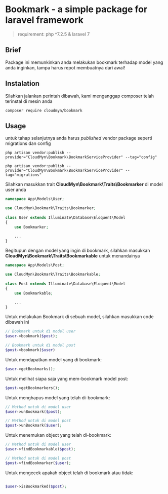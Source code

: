# Bookmark - a simple package for laravel framework

> requirement: php ^7.2.5 & laravel 7

## Brief

Package ini memunkinkan anda melakukan bookmark terhadap model yang anda inginkan, tampa harus repot membuatnya dari awal!

## Instalation

Silahkan jalankan perintah dibawah, kami menganggap composer telah terinstal di mesin anda

    composer require cloudmyn/bookmark

## Usage

untuk tahap selanjutnya anda harus *published* vendor package seperti migrations dan config

    php artisan vendor:publish --provider="CloudMyn\Bookmark\BookmarkServiceProvider" --tag="config"
 
    php artisan vendor:publish --provider="CloudMyn\Bookmark\BookmarkServiceProvider" --tag="migrations"
 
Silahkan masukkan trait **CloudMyn\Bookmark\Traits\Bookmarker** di model user anda

```PHP
namespace App\Models\User;

use CloudMyn\Bookmark\Traits\Bookmarker;
    
class User extends Illuminate\Database\Eloquent\Model 
{
    use Bookmarker;

    ...
}
```

Begitupun dengan model yang ingin di bookmark, silahkan masukkan **CloudMyn\Bookmark\Traits\Bookmarkable** untuk menandainya

```PHP
namespace App\Models\Post;

use CloudMyn\Bookmark\Traits\Bookmarkable;
    
class Post extends Illuminate\Database\Eloquent\Model 
{
    use Bookmarkable;

    ...
}
```

Untuk melakukan Bookmark di sebuah model, silahkan masukkan code dibawah ini

```PHP
// Bookmark untuk di model user
$user->bookmark($post);

// Bookmark untuk di model post
$post->bookmark($user)
```

Untuk mendapatkan model yang di bookmark:

```PHP
$user->getBookmarks();
```

Untuk melihat siapa saja yang mem-bookmark model post:

```PHP
$post->getBookmarkers();
```

Untuk menghapus model yang telah di-bookmark:

```PHP
// Method untuk di model user
$user->unBookmark($post);

// Method untuk di model post
$post->unBookmark($user);
```

Untuk menemukan object yang telah di-bookmark:

```PHP
// Method untuk di model user
$user->findBookmarkable($post);

// Method untuk di model post
$post->findBookmarker($user);
```

Untuk mengecek apakah object telah di bookmark atau tidak:

```PHP

$user->isBookmarked($post);

```
